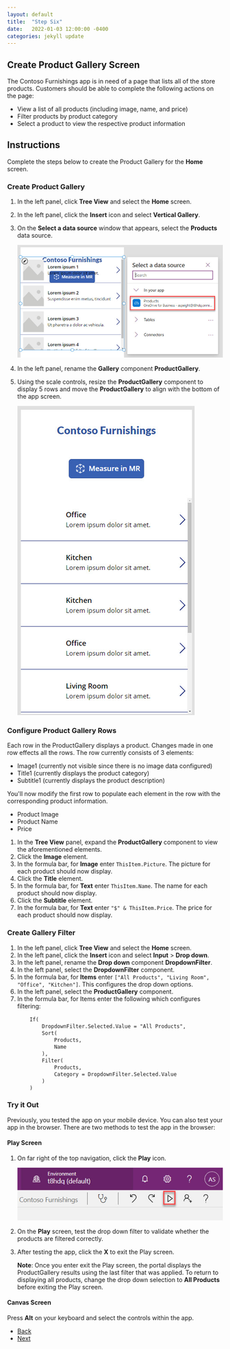 ```yaml
---
layout: default
title:  "Step Six"
date:   2022-01-03 12:00:00 -0400
categories: jekyll update
---
```

## Create Product Gallery Screen

The Contoso Furnishings app is in need of a page that lists all of the store products. Customers should be able to complete the following actions on the page:

- View a list of all products (including image, name, and price)
- Filter products by product category
- Select a product to view the respective product information

## Instructions

Complete the steps below to create the Product Gallery for the **Home** screen.


### Create Product Gallery

1. In the left panel, click **Tree View** and select the **Home** screen.
1. In the left panel, click the **Insert** icon and select **Vertical Gallery**.
1. On the **Select a data source** window that appears, select the **Products** data source.

    ![A screenshot of the select a data source window. The products option is highlighted.](../images/6-products-data-source.jpg)

1. In the left panel, rename the **Gallery** component **ProductGallery**.
1. Using the scale controls, resize the **ProductGallery** component to display 5 rows and move the **ProductGallery** to align with the bottom of the app screen.

    ![A screenshot of the canvas app. The product gallery displays five rows.](../images/6-product-gallery.jpg)

### Configure Product Gallery Rows
Each row in the ProductGallery displays a product. Changes made in one row effects all the rows. The row currently consists of 3 elements:

- Image1 (currently not visible since there is no image data configured)
- Title1 (currently displays the product category)
- Subtitle1 (currently displays the product description)

You'll now modify the first row to populate each element in the row with the corresponding product information.

- Product Image
- Product Name
- Price

1. In the **Tree View** panel, expand the **ProductGallery** component to view the aforementioned elements.
1. Click the **Image** element.
1. In the formula bar, for **Image** enter `ThisItem.Picture`. The picture for each product should now display.
1. Click the **Title** element.
1. In the formula bar, for **Text** enter `ThisItem.Name`. The name for each product should now display.
1. Click the **Subtitle** element.
1. In the formula bar, for **Text** enter `"$" & ThisItem.Price`. The price for each product should now display.

### Create Gallery Filter

1. In the left panel, click **Tree View** and select the **Home** screen.
1. In the left panel, click the **Insert** icon and select **Input** > **Drop down**.
1. In the left panel, rename the **Drop down** component **DropdownFilter**.
1. In the left panel, select the **DropdownFilter** component.
1. In the formula bar, for **Items** enter `["All Products", "Living Room", "Office", "Kitchen"]`. This configures the drop down options.
1. In the left panel, select the **ProductGallery** component.
1. In the formula bar, for Items enter the following which configures filtering:
    ```
    	If(
    	    DropdownFilter.Selected.Value = "All Products",
    	    Sort(
    	        Products,
    	        Name
    	    ),
    	    Filter(
    	        Products,
    	        Category = DropdownFilter.Selected.Value
    	    )
    	)
    ```

### Try it Out

Previously, you tested the app on your mobile device. You can also test your app in the browser. There are two methods to test the app in the browser:

#### Play Screen

1. On far right of the top navigation, click the **Play** icon.

    ![A screenshot of the power apps window. The play icon is highlighted.](../images/6-play-icon.jpg)

1. On the **Play** screen, test the drop down filter to validate whether the products are filtered correctly.
1. After testing the app, click the **X** to exit the Play screen.

    **Note**: Once you enter exit the Play screen, the portal displays the ProductGallery results using the last filter that was applied. To return to displaying all products, change the drop down selection to **All Products** before exiting the Play screen.

#### Canvas Screen

Press **Alt** on your keyboard and select the controls within the app.

<ul class="actions">
<li><a href="https://aprilspeight.github.io/workshop-mr-powerapps/jekyll/update/2022/01/04/step-five.html" class="button special">Back</a></li>
<li><a href="https://aprilspeight.github.io/workshop-mr-powerapps/jekyll/update/2022/01/02/step-seven.html" class="button">Next</a></li>
</ul>